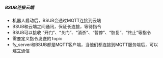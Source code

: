 ##### BSUB连接云端
* 机器人启动后，BSUB会通过MQTT连接到云端
* BSUB和云端之间通讯，保证长连接，等待指令
* BSUB可以接收 “开门”、“关门”、“消杀”、“暂停”、“恢复”、“终止”等指令
* 需要定义指令发送的Topic
* fy_server和BSUB都是MQTT客户端，当他们都连接到MQTT服务端后，可以建立通信